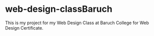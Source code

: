 # web-design-classBaruch
This is my project for my Web Design Class at Baruch College for Web Design Certificate.
